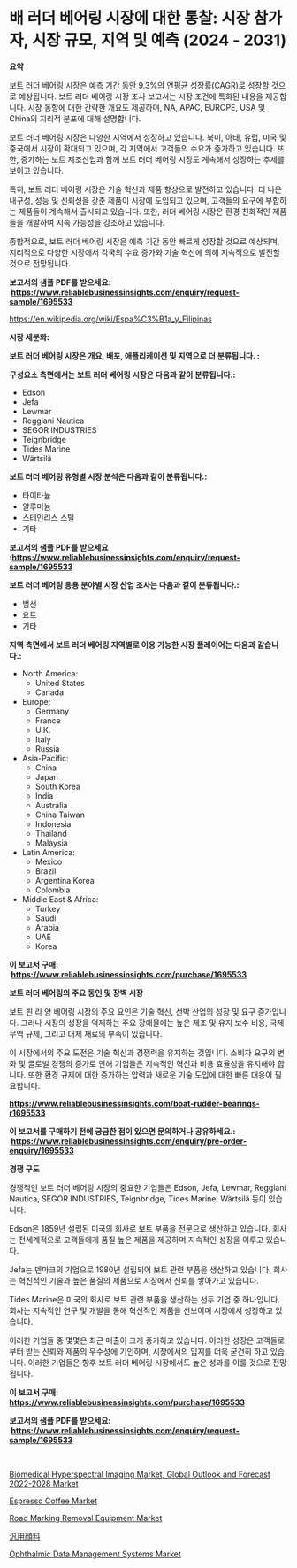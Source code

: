 <p><h1>배 러더 베어링 시장에 대한 통찰: 시장 참가자, 시장 규모, 지역 및 예측 (2024 - 2031)</h1></p><p><strong>요약</strong></p>
<p><p>보트 러더 베어링 시장은 예측 기간 동안 9.3%의 연평균 성장률(CAGR)로 성장할 것으로 예상됩니다. 보트 러더 베어링 시장 조사 보고서는 시장 조건에 특화된 내용을 제공합니다. 시장 동향에 대한 간략한 개요도 제공하며, NA, APAC, EUROPE, USA 및 China의 지리적 분포에 대해 설명합니다.</p><p>보트 러더 베어링 시장은 다양한 지역에서 성장하고 있습니다. 북미, 아태, 유럽, 미국 및 중국에서 시장이 확대되고 있으며, 각 지역에서 고객들의 수요가 증가하고 있습니다. 또한, 증가하는 보트 제조산업과 함께 보트 러더 베어링 시장도 계속해서 성장하는 추세를 보이고 있습니다.</p><p>특히, 보트 러더 베어링 시장은 기술 혁신과 제품 향상으로 발전하고 있습니다. 더 나은 내구성, 성능 및 신뢰성을 갖춘 제품이 시장에 도입되고 있으며, 고객들의 요구에 부합하는 제품들이 계속해서 출시되고 있습니다. 또한, 러더 베어링 시장은 환경 친화적인 제품들을 개발하여 지속 가능성을 강조하고 있습니다.</p><p>종합적으로, 보트 러더 베어링 시장은 예측 기간 동안 빠르게 성장할 것으로 예상되며, 지리적으로 다양한 시장에서 각국의 수요 증가와 기술 혁신에 의해 지속적으로 발전할 것으로 전망됩니다.</p></p>
<p><strong>보고서의 샘플 PDF를 받으세요: &nbsp;<a href="https://www.reliablebusinessinsights.com/enquiry/request-sample/1695533">https://www.reliablebusinessinsights.com/enquiry/request-sample/1695533</a></strong></p>
<p><a href="https://en.wikipedia.org/wiki/Espa%C3%B1a_y_Filipinas">https://en.wikipedia.org/wiki/Espa%C3%B1a_y_Filipinas</a></p>
<p><strong>시장 세분화:</strong></p>
<p><strong> 보트 러더 베어링 시장은 개요, 배포, 애플리케이션 및 지역으로 더 분류됩니다. :</strong></p>
<p><strong>구성요소 측면에서는 보트 러더 베어링 시장은 다음과 같이 분류됩니다.:</strong></p>
<p><ul><li>Edson</li><li>Jefa</li><li>Lewmar</li><li>Reggiani Nautica</li><li>SEGOR INDUSTRIES</li><li>Teignbridge</li><li>Tides Marine</li><li>Wärtsilä</li></ul></p>
<p><strong> 보트 러더 베어링 유형별 시장 분석은 다음과 같이 분류됩니다.:</strong></p>
<p><ul><li>타이타늄</li><li>알루미늄</li><li>스테인리스 스틸</li><li>기타</li></ul></p>
<p><strong>보고서의 샘플 PDF를 받으세요 :<a href="https://www.reliablebusinessinsights.com/enquiry/request-sample/1695533">https://www.reliablebusinessinsights.com/enquiry/request-sample/1695533</a></strong></p>
<p><strong> 보트 러더 베어링 응용 분야별 시장 산업 조사는 다음과 같이 분류됩니다.:</strong></p>
<p><ul><li>범선</li><li>요트</li><li>기타</li></ul></p>
<p><strong>지역 측면에서 보트 러더 베어링 지역별로 이용 가능한 시장 플레이어는 다음과 같습니다.:</strong></p>
<p><ul>
    <li>
        North America:
        <ul>
            <li>United States</li>
            <li>Canada</li>
        </ul>
    </li>
    <li>
        Europe:
        <ul>
            <li>Germany</li>
            <li>France</li>
            <li>U.K.</li>
            <li>Italy</li>
            <li>Russia</li>
        </ul>
    </li>
    <li>
        Asia-Pacific:
        <ul>
            <li>China</li>
            <li>Japan</li>
            <li>South Korea</li>
            <li>India</li>
            <li>Australia</li>
            <li>China Taiwan</li>
            <li>Indonesia</li>
            <li>Thailand</li>
            <li>Malaysia</li>
        </ul>
    </li>
    <li>
        Latin America:
        <ul>
            <li>Mexico</li>
            <li>Brazil</li>
            <li>Argentina Korea</li>
            <li>Colombia</li>
        </ul>
    </li>
    <li>
        Middle East & Africa:
        <ul>
            <li>Turkey</li>
            <li>Saudi</li>
            <li>Arabia</li>
            <li>UAE</li>
            <li>Korea</li>
        </ul>
    </li>
    </ul></p>
<p><strong>이 보고서 구매: &nbsp;<a href="https://www.reliablebusinessinsights.com/purchase/1695533">https://www.reliablebusinessinsights.com/purchase/1695533</a></strong></p>
<p><strong>보트 러더 베어링의 주요 동인 및 장벽 시장</strong></p>
<p><p>보트 핀 리 양 베어링 시장의 주요 요인은 기술 혁신, 선박 산업의 성장 및 요구 증가입니다. 그러나 시장의 성장을 억제하는 주요 장애물에는 높은 제조 및 유지 보수 비용, 국제 무역 규제, 그리고 대체 재료의 부족이 있습니다.</p><p>이 시장에서의 주요 도전은 기술 혁신과 경쟁력을 유지하는 것입니다. 소비자 요구의 변화 및 글로벌 경쟁의 증가로 인해 기업들은 지속적인 혁신과 비용 효율성을 유지해야 합니다. 또한 환경 규제에 대한 증가하는 압력과 새로운 기술 도입에 대한 빠른 대응이 필요합니다.</p></p>
<p><strong><a href="https://www.reliablebusinessinsights.com/boat-rudder-bearings-r1695533">https://www.reliablebusinessinsights.com/boat-rudder-bearings-r1695533</a></strong></p>
<p><strong>이 보고서를 구매하기 전에 궁금한 점이 있으면 문의하거나 공유하세요.: &nbsp;<a href="https://www.reliablebusinessinsights.com/enquiry/pre-order-enquiry/1695533">https://www.reliablebusinessinsights.com/enquiry/pre-order-enquiry/1695533</a></strong></p>
<p><strong>경쟁 구도</strong></p>
<p><p>경쟁적인 보트 러더 베어링 시장의 중요한 기업들은 Edson, Jefa, Lewmar, Reggiani Nautica, SEGOR INDUSTRIES, Teignbridge, Tides Marine, Wärtsilä 등이 있습니다. </p><p>Edson은 1859년 설립된 미국의 회사로 보트 부품을 전문으로 생산하고 있습니다. 회사는 전세계적으로 고객들에게 품질 높은 제품을 제공하며 지속적인 성장을 이루고 있습니다. </p><p>Jefa는 덴마크의 기업으로 1980년 설립되어 보트 관련 부품을 생산하고 있습니다. 회사는 혁신적인 기술과 높은 품질의 제품으로 시장에서 신뢰를 쌓아가고 있습니다.</p><p>Tides Marine은 미국의 회사로 보트 관련 부품을 생산하는 선두 기업 중 하나입니다. 회사는 지속적인 연구 및 개발을 통해 혁신적인 제품을 선보이며 시장에서 성장하고 있습니다.</p><p>이러한 기업들 중 몇몇은 최근 매출이 크게 증가하고 있습니다. 이러한 성장은 고객들로부터 받는 신뢰와 제품의 우수성에 기인하며, 시장에서의 입지를 더욱 굳건히 하고 있습니다. 이러한 기업들은 향후 보트 러더 베어링 시장에서도 높은 성과를 이룰 것으로 전망됩니다.</p></p>
<p><strong>이 보고서 구매: &nbsp; <a href="https://www.reliablebusinessinsights.com/purchase/1695533">https://www.reliablebusinessinsights.com/purchase/1695533</a></strong></p>
<p><strong>보고서의 샘플 PDF를 받으세요: &nbsp;<a href="https://www.reliablebusinessinsights.com/enquiry/request-sample/1695533">https://www.reliablebusinessinsights.com/enquiry/request-sample/1695533</a></strong><strong></strong></p>
<p>&nbsp;</p>
<p><p><a href="https://www.linkedin.com/pulse/biomedical-hyperspectral-imaging-market-global-outlook-forecast-wci6f?trackingId=GyD2T%2FgsyevB6PMFh7EZ4Q%3D%3D">Biomedical Hyperspectral Imaging Market, Global Outlook and Forecast 2022-2028 Market</a></p><p><a href="https://github.com/khadijahesham19/Market-Research-Report-List-1/blob/main/espresso-coffee-market.md">Espresso Coffee Market</a></p><p><a href="https://issuu.com/reportprime-2/docs/road-marking-removal-equipment-market-size-2030.pp">Road Marking Removal Equipment Market</a></p><p><a href="https://github.com/schmahlson/Market-Research-Report-List-2/blob/main/8753953153148.md">汎用顔料</a></p><p><a href="https://www.linkedin.com/pulse/ophthalmic-data-management-systems-market-size-share-amp-icawf?trackingId=2xfgxcEpPvVK%2BoT9zTM0Cg%3D%3D">Ophthalmic Data Management Systems Market</a></p></p>